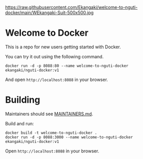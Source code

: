 https://raw.githubusercontent.com/Ekangaki/welcome-to-nguti-docker/main/WEkangaki-Suit-500x500.jpg

# Welcome to Docker

This is a repo for new users getting started with Docker.

You can try it out using the following command.
```
docker run -d -p 8088:80 --name welcome-to-nguti-docker ekangaki/nguti-docker:v1
```
And open `http://localhost:8088` in your browser.

# Building

Maintainers should see [MAINTAINERS.md](MAINTAINERS.md).

Build and run:
```
docker build -t welcome-to-nguti-docker . 
docker run -d -p 8088:3000 --name welcome-to-nguti-docker ekangaki/nguti-docker:v1
```
Open `http://localhost:8088` in your browser.
